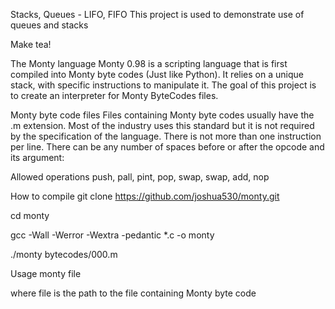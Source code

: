 Stacks, Queues - LIFO, FIFO
This project is used to demonstrate use of queues and stacks

Make tea!

The Monty language
Monty 0.98 is a scripting language that is first compiled into Monty byte codes (Just like Python). It relies on a unique stack, with specific instructions to manipulate it. The goal of this project is to create an interpreter for Monty ByteCodes files.

Monty byte code files
Files containing Monty byte codes usually have the .m extension. Most of the industry uses this standard but it is not required by the specification of the language. There is not more than one instruction per line. There can be any number of spaces before or after the opcode and its argument:

Allowed operations
push, pall, pint, pop, swap, swap, add, nop

How to compile
git clone https://github.com/joshua530/monty.git

cd monty

gcc -Wall -Werror -Wextra -pedantic *.c -o monty

./monty bytecodes/000.m

Usage
monty file

where file is the path to the file containing Monty byte code
